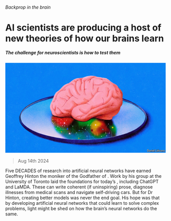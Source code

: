 ###### Backprop in the brain

# AI scientists are producing a host of new theories of how our brains learn 

##### The challenge for neuroscientists is how to test them 

![image](images/20240817_STD001.jpg) 

> Aug 14th 2024 

Five DECADES of research into artificial neural networks have earned Geoffrey Hinton the moniker of the Godfather of . Work by his group at the University of Toronto laid the foundations for today’s , including ChatGPT and LaMDA. These can write coherent (if uninspiring) prose, diagnose illnesses from medical scans and navigate self-driving cars. But for Dr Hinton, creating better models was never the end goal. His hope was that by developing artificial neural networks that could learn to solve complex problems, light might be shed on how the brain’s neural networks do the same. 

